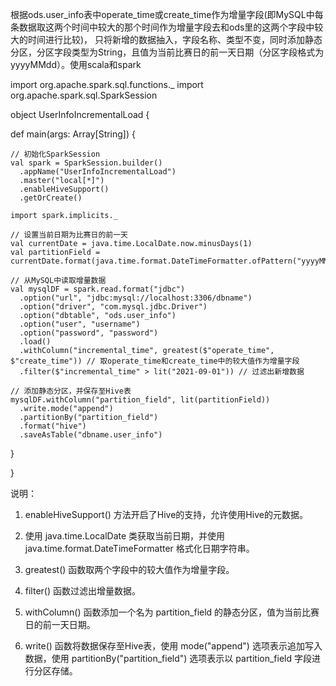 根据ods.user_info表中operate_time或create_time作为增量字段(即MySQL中每条数据取这两个时间中较大的那个时间作为增量字段去和ods里的这两个字段中较大的时间进行比较)，
只将新增的数据抽入，字段名称、类型不变，同时添加静态分区，分区字段类型为String，且值为当前比赛日的前一天日期（分区字段格式为yyyyMMdd）。使用scala和spark

import org.apache.spark.sql.functions._
import org.apache.spark.sql.SparkSession

object UserInfoIncrementalLoad {

  def main(args: Array[String]) {

    // 初始化SparkSession
    val spark = SparkSession.builder()
      .appName("UserInfoIncrementalLoad")
      .master("local[*]")
      .enableHiveSupport()
      .getOrCreate()

    import spark.implicits._

    // 设置当前日期为比赛日的前一天
    val currentDate = java.time.LocalDate.now.minusDays(1)
    val partitionField = currentDate.format(java.time.format.DateTimeFormatter.ofPattern("yyyyMMdd"))

    // 从MySQL中读取增量数据
    val mysqlDF = spark.read.format("jdbc")
      .option("url", "jdbc:mysql://localhost:3306/dbname")
      .option("driver", "com.mysql.jdbc.Driver")
      .option("dbtable", "ods.user_info")
      .option("user", "username")
      .option("password", "password")
      .load()
      .withColumn("incremental_time", greatest($"operate_time", $"create_time")) // 取operate_time和create_time中的较大值作为增量字段
      .filter($"incremental_time" > lit("2021-09-01")) // 过滤出新增数据

    // 添加静态分区，并保存至Hive表
    mysqlDF.withColumn("partition_field", lit(partitionField))
      .write.mode("append")
      .partitionBy("partition_field")
      .format("hive")
      .saveAsTable("dbname.user_info")
  }

}


说明：

1. enableHiveSupport() 方法开启了Hive的支持，允许使用Hive的元数据。

2. 使用 java.time.LocalDate 类获取当前日期，并使用 java.time.format.DateTimeFormatter 格式化日期字符串。

3. greatest() 函数取两个字段中的较大值作为增量字段。

4. filter() 函数过滤出增量数据。

5. withColumn() 函数添加一个名为 partition_field 的静态分区，值为当前比赛日的前一天日期。

6. write() 函数将数据保存至Hive表，使用 mode("append") 选项表示追加写入数据，使用 partitionBy("partition_field") 选项表示以 partition_field 字段进行分区存储。